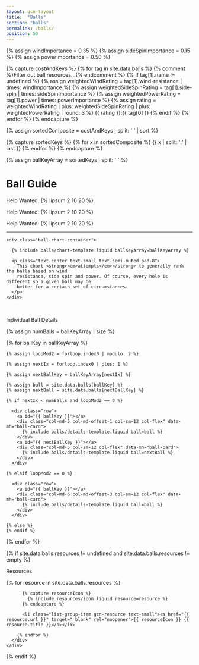 ```yaml
---
layout: gcn-layout
title:  "Balls"
section: "balls"
permalink: /balls/
position: 50
---
```


{% assign windImportance = 0.35 %}
{% assign sideSpinImportance = 0.15 %}
{% assign powerImportance = 0.50 %}

{% capture costAndKeys %}
  {% for tag in site.data.balls %}
    {% comment %}Filter out ball resources...{% endcomment %}
    {% if tag[1].name != undefined %}
      {% assign weightedWindRating = tag[1].wind-resistance | times: windImportance %}
      {% assign weightedSideSpinRating = tag[1].side-spin | times: sideSpinImportance %}
      {% assign weightedPowerRating = tag[1].power | times: powerImportance %}
      {% assign rating = weightedWindRating | plus: weightedSideSpinRating | plus: weightedPowerRating | round: 3 %}
      {{ rating }}:{{ tag[0] }}
    {% endif %}
  {% endfor %}
{% endcapture %}

{% assign sortedComposite = costAndKeys | split: ' ' | sort %}

{% capture sortedKeys %}
  {% for x in sortedComposite %}
    {{ x | split: ':' | last }}
  {% endfor %}
{% endcapture %}

{% assign ballKeyArray = sortedKeys | split: ' ' %}

<div class="row">
  <div class="col-md-5 col-md-offset-1 col-sm-12">
    <h1 class="gcn-page-header">Ball Guide</h1>
    <p class="text-prototype">
      Help Wanted: {% lipsum 2 10 20 %}
    </p>
    <p class="text-prototype">
      Help Wanted: {% lipsum 2 10 20 %}
    </p>
    <p class="text-prototype">
      Help Wanted: {% lipsum 2 10 20 %}
    </p>

  </div>
  <div class="col-sm-12 visible-sm visible-xs">
    <hr>
  </div>
  <div class="col-md-5 col-sm-12">

    <div class="ball-chart-container">

      {% include balls/chart-template.liquid ballKeyArray=ballKeyArray %}

      <p class="text-center text-small text-semi-muted pad-8">
        This chart <strong><em>attempts</em></strong> to generally rank the balls based on wind
        resistance, side spin and power. Of course, every hole is different so a given ball may be
        better for a certain set of circumstances.
      </p>
    </div>

  </div>
</div>

<br>

<p class="lead text-center">Individual Ball Details</p>

<div>

  {% assign numBalls = ballKeyArray | size %}

  {% for ballKey in ballKeyArray %}

    {% assign loopMod2 = forloop.index0 | modulo: 2 %}

    {% assign nextIx = forloop.index0 | plus: 1 %}

    {% assign nextBallKey = ballKeyArray[nextIx] %}

    {% assign ball = site.data.balls[ballKey] %}
    {% assign nextBall = site.data.balls[nextBallKey] %}

    {% if nextIx < numBalls and loopMod2 == 0 %}

      <div class="row">
        <a id="{{ ballKey }}"></a>
        <div class="col-md-5 col-md-offset-1 col-sm-12 col-flex" data-mh="ball-card">
          {% include balls/details-template.liquid ball=ball %}
        </div>
        <a id="{{ nextBallKey }}"></a>
        <div class="col-md-5 col-sm-12 col-flex" data-mh="ball-card">
          {% include balls/details-template.liquid ball=nextBall %}
        </div>
      </div>

    {% elsif loopMod2 == 0 %}

      <div class="row">
        <a id="{{ ballKey }}"></a>
        <div class="col-md-6 col-md-offset-3 col-sm-12 col-flex" data-mh="ball-card">
          {% include balls/details-template.liquid ball=ball %}
        </div>
      </div>

    {% else %}
    {% endif %}

  {% endfor %}

</div>

{% if site.data.balls.resources != undefined and site.data.balls.resources != empty %}

  <div class="row">
    <div class="col-lg-8 col-lg-offset-2 col-md-10 col-md-offset-1 col-sm-12">
      <p class="lead text-center">Resources</p>
      <div class="list-group">
        {% for resource in site.data.balls.resources %}

          {% capture resourceIcon %}
            {% include resources/icon.liquid resource=resource %}
          {% endcapture %}

          <li class="list-group-item gcn-resource text-small"><a href="{{ resource.url }}" target="_blank" rel="noopener">{{ resourceIcon }} {{ resource.title }}</a></li>

        {% endfor %}
      </div>
    </div>
  </div>

{% endif %}

